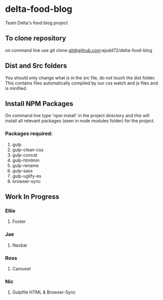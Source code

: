 # delta-food-blog
Team Delta's food blog project

## To clone repository
 on command line use git clone git@github.com:ejudd72/delta-food-blog 


## Dist and Src folders
You should only change what is in the src file, do not touch the dist folder. This contains files automatically compiled by our css watch and js files and is minified. 


## Install NPM Packages
On command line type 'npm install' in the project directory and this will install all relevant packages (seen in node modules folder) for the project.
### Packages required:
1. gulp
2. gulp-clean-css
3. gulp-concat
4. gulp-htmlmin
5. gulp-rename
6. gulp-sass
7. gulp-uglify-es
8. browser-sync

## Work In Progress
### Ellie
1. Footer

### Jae
1. Navbar 

### Ross
1. Carousel 

### Nic
1. Gulpfile HTML & Browser-Sync
